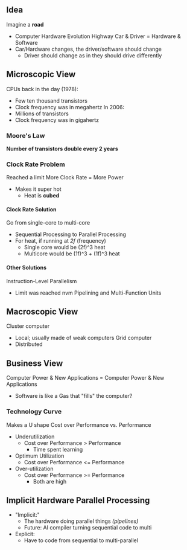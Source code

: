 ## Idea
Imagine a **road**
- Computer Hardware Evolution Highway
Car & Driver = Hardware & Software
- Car/Hardware changes, the driver/software should change
	- Driver should change as in they should drive differently
## Microscopic View
CPUs back in the day (1978):
- Few ten thousand transistors
- Clock frequency was in megahertz
In 2006:
- Millions of transistors
- Clock frequency was in gigahertz
### Moore's Law
**Number of transistors double every 2 years**
### Clock Rate Problem
Reached a limit
More Clock Rate = More Power
- Makes it super hot
	- Heat is **cubed**
#### Clock Rate Solution
Go from single-core to multi-core
- Sequential Processing to Parallel Processing
- For heat, if running at *2f* (frequency)
	- Single core would be (2f)^3 heat
	- Multicore would be (1f)^3 + (1f)^3 heat
#### Other Solutions
Instruction-Level Parallelism
- Limit was reached nvm
Pipelining and Multi-Function Units
## Macroscopic View
Cluster computer
- Local; usually made of weak computers
Grid computer
- Distributed
## Business View
Computer Power & New Applications = Computer Power & New Applications
- Software is like a Gas that "fills" the computer?
### Technology Curve
Makes a U shape
Cost over Performance vs. Performance
- Underutilization
	- Cost over Performance > Performance
		- Time spent learning
- Optimum Utilization
	- Cost over Performance <= Performance
- Over-utilization
	- Cost over Performance >= Performance
		- Both are high
## Implicit Hardware Parallel Processing
- "Implicit:"
	- The hardware doing parallel things *(pipelines)*
	- Future: AI compiler turning sequential code to multi
- Explicit:
	- Have to code from sequential to multi-parallel